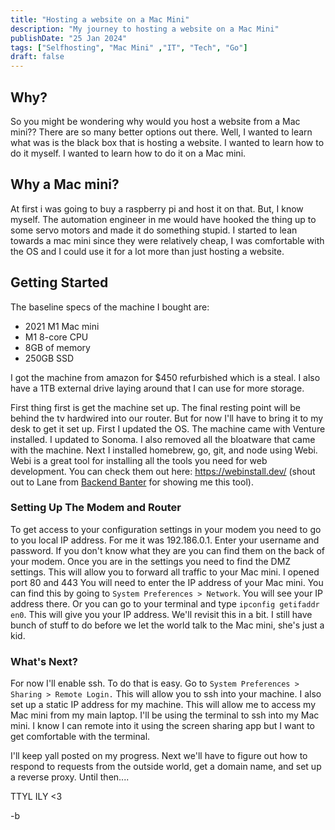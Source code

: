 ```yaml
---
title: "Hosting a website on a Mac Mini"
description: "My journey to hosting a website on a Mac Mini"
publishDate: "25 Jan 2024"
tags: ["Selfhosting", "Mac Mini" ,"IT", "Tech", "Go"]
draft: false
---
```

## Why? 
So you might be wondering why would you host a website from a Mac mini?? There are so many better options out there. Well, I wanted to learn what was is the black box that is hosting a website. I wanted to learn how to do it myself. I wanted to learn how to do it on a Mac mini.

## Why a Mac mini?
At first i was going to buy a raspberry pi and host it on that. But, I know myself. The automation engineer in me would have hooked the thing up to some servo motors and made it do something stupid. I started to lean towards a mac mini since they were relatively cheap, I was comfortable with the OS and I could use it for a lot more than just hosting a website.

## Getting Started
The baseline specs of the machine I bought are: 
- 2021 M1 Mac mini
- M1 8-core CPU
- 8GB of memory
- 250GB SSD

I got the machine from amazon for $450 refurbished which is a steal. I also have a 1TB external drive laying around that I can use for more storage.

First thing first is get the machine set up. The final resting point will be behind the tv hardwired into our router. But for now I'll have to bring it to my desk to get it set up. First I updated the OS. The machine came with Venture installed. I updated to Sonoma. I also removed all the bloatware that came with the machine.  Next I installed homebrew, go, git, and node using Webi. Webi is a great tool for installing all the tools you need for web development. You can check them out here: https://webinstall.dev/ (shout out to Lane from [Backend Banter](https://www.backendbanter.fm) for showing me this tool).

### Setting Up The Modem and Router
To get access to your configuration settings in your modem you need to go to you local IP address. For me it was 192.186.0.1. Enter your username and password. If you don't know what they are you can find them on the back of your modem. Once you are in the settings you need to find the DMZ settings. This will allow you to forward all traffic to your Mac mini. I opened port 80 and 443 You will need to enter the IP address of your Mac mini. You can find this by going to `System Preferences > Network`. You will see your IP address there. Or you can go to your terminal and type `ipconfig getifaddr en0`. This will give you your IP address. We'll revisit this in a bit. I still have bunch of stuff to do before we let the world talk to the Mac mini, she's just a kid.

### What's Next?
For now I'll enable ssh. To do that is easy. Go to `System Preferences > Sharing > Remote Login.` This will allow you to ssh into your machine. I also set up a static IP address for my machine. This will allow me to access my Mac mini from my main laptop. I'll be using the terminal to ssh into my Mac mini. I know I can remote into it using the screen sharing app but I want to get comfortable with the terminal. 

I'll keep yall posted on my progress. Next we'll have to figure out how to respond to requests from the outside world, get a domain name, and set up a reverse proxy. Until then.... 


TTYL ILY <3

-b



